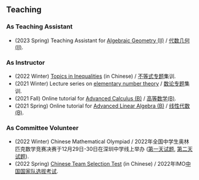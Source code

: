 ## Teaching

### As Teaching Assistant

- (2023 Spring) Teaching Assistant for [Algebraic Geometry (II)](./AGII23/AGII23.md) / [代数几何(II)](./AGII23/AGII23.md).

### As Instructor

- (2022 Winter) [Topics in Inequalities](./ineq/ineq.md) (in Chinese) / [不等式专题](./ineq/ineq.md)集训.
- (2021 Winter) Lecture series on [elementary number theory](./imont/imont.md) / [数论专题](./imont/imont.md)集训.
- (2021 Fall) Online tutorial for [Advanced Calculus (B)](./cal2021/cal2021.md) / [高等数学(B)](./cal2021/cal2021.md).
- (2021 Spring) Online tutorial for [Advanced Linear Algebra (B)]() / [线性代数(B)]().

### As Committee Volunteer

- (2022 Winter) Chinese Mathematical Olympiad / 2022                 年全国中学生奥林匹克数学竞赛决赛于12月29日-30日在深圳中学线上举办 ([第一天试题](./miscellanea/1229B.pdf), [第二天试题](./miscellanea/1230A.pdf)).
- (2022 Spring) [Chinese Team Selection Test](./miscellanea/2022集训队二期终稿.pdf) (in Chinese) / 2022年IMO[中国国家队选拔考试](./miscellanea/2022集训队二期终稿.pdf). 







